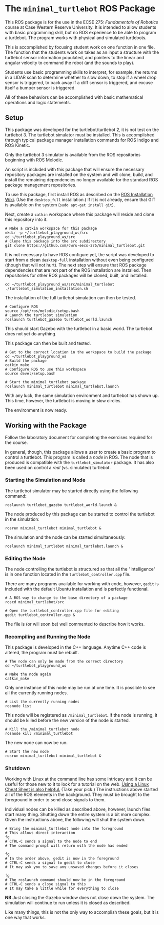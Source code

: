 # The `minimal_turtlebot` ROS Package

This ROS package is for the use in the ECSE 275: *Fundamentals of Robotics* course at Case Western Reserve University.  It is intended to allow students with basic programming skill, but no ROS experience to be able to program a turtlebot.  The program works with physical and simulated turtlebots.

This is accomplished by focusing student work on one function in one file.  The function that the students work on takes as an input a structure with the turtlebot sensor information populated, and pointers to the linear and angular velocity to command the robot (and the sounds to play). 

Students use basic programming skills to interpret, for example, the returns in a LIDAR scan to determine whether to slow down, to stop if a wheel drop sensor is triggered, to back away if a cliff sensor is triggered, and excuse itself a bumper sensor is triggered.

All of these behaviors can be accomplished with basic mathematical operations and logic statements.

## Setup

This package was developed for the turtlebot/turtlebot 2, it is not test on the turtlebot 3.  The turtlebot simulator must be installed.  This is accomplished through typical package manager installation commands for ROS Indigo and ROS Kinetic.  

Only the turtlebot 3 simulator is available from the ROS repositories beginning with ROS Melodic.

An script is included with this package that will ensure the necessary repository packages are installed on the system and will clone, build, and install the remaining dependencies no longer available for the standard ROS package management repositories.

To use this package, first install ROS as described on the [ROS Installation Wiki](http://wiki.ros.org/ROS/Installation).  (Use the `desktop_full` installation.)  If it is not already, ensure that GIT is available on the system (`sudo apt-get install git`).

Next, create a `catkin` workspace where this package will reside and clone this repository into it.

```
# Make a catkin workspace for this package
mkdir -p ~/turtlebot_playground_ws/src
cd ~/turtlebot_playground_ws/src
# Clone this package into the src subdirectory
git clone https://github.com/cwru-eecs-275/minimal_turtlebot.git
```

It is not necessary to have ROS configure yet, the script was developed to start from a clean `desktop-full` installation without even being configured (though that will not hurt).  The next step will ensure that ROS package dependencies that are not part of the ROS installation are installed.  Then repositories for other ROS packages will be cloned, built, and installed.

```
cd ~/turtlebot_playground_ws/src/minimal_turtlebot
./turtlebot_simulation_installation.sh
```

The installation of the full turtlebot simulation can then be tested.

```
# Configure ROS
source /opt/ros/melodic/setup.bash
# Launch the turtlebot simulation
roslaunch turtlebot_gazebo turtlebot_world.launch
```

This should start Gazebo with the turtlebot in a basic world.  The turtlebot does not yet do anything.

This package can then be built and tested.

```
# Get to the correct location in the workspace to build the package
cd ~/turtlebot_playground_ws
# Build the package
catkin_make
# Configure ROS to use this workspace
source devel/setup.bash

# Start the minimal_turtlebot package
roslaunch minimal_turtlebot minimal_turtlebot.launch
```

With any luck, the same simulation environment and turtlebot has shown up.  This time, however, the turtlebot is moving in slow circles.

The environment is now ready.

## Working with the Package

Follow the laboratory document for completing the exercises required for the course.

In general, though, this package allows a user to create a basic program to control a turtlebot.  This program is called a *node* in ROS.  The node that is produced is compatible with the `turtlebot_simulator` package.  It has also been used on control a *real* (vs. simulated) turtlebot.

### Starting the Simulation and Node

The turtlebot simulator may be started directly using the following command:

```
roslaunch turtlebot_gazebo turtlebot_world.launch &
```

The node produced by this package can be started to control the turtlebot in the simulation:

```
rosrun minimal_turtlebot minimal_turtlebot &
```

The simulation and the node can be started simultaneously:

```
roslaunch minimal_turtlebot minimal_turtlebot.launch &
```

### Editing the Node

The node controlling the turtlebot is structured so that all the "intelligence" is in one function located in the `turtlebot_controller.cpp` file.  

There are many programs available for working with code, however, `gedit` is included with the default Ubuntu installation and is perfectly functional.

```
# A ROS way to change to the base directory of a package
roscd minimal_turtlebot/src

# Open the turtlebot_controller.cpp file for editing
gedit turtlebot_controller.cpp &
```

The file is (or will soon be) well commented to describe how it works.

### Recompiling and Running the Node

This package is developed in the C++ language.  Anytime C++ code is altered, the program must be rebuilt.

```
# The node can only be made from the correct directory
cd ~/turtlebot_playground_ws

# Make the node again
catkin_make
```

Only one instance of this node may be run at one time.  It is possible to see all the currently running nodes.

```
# List the currently running nodes
rosnode list
```

This node will be registered as `/minimal_turtlebot`.  If the node is running, it should be killed before the new version of the node is started.

```
# Kill the /minimal_turtlebot node
rosnode kill /minimal_turtlebot
```

The new node can now be run.

```
# Start the new node
rosrun minimal_turtlebot minimal_turtlebot &
```

### Shutdown

Working with Linux at the command line has some intricacy and it can be useful for those new to it to look for a tutorial on the web.  [Using a Linux Cheat Sheet is also helpful.](https://www.google.com/search?channel=fs&client=ubuntu&q=linux+cheat+sheet+pdf)  (Take your pick.)  The instructions above started all of the ROS elements in the background.  They must be brought to the foreground in order to send close signals to them.

Individual nodes can be killed as described above, however, launch files start many thing.  Shutting down the entire system is a bit more complex.  Given the instructions above, the following will shut the system down.

```
# Bring the minimal_turtlebot node into the foreground
# This allows direct interaction
fg
# CTRL-C sends a signal to the node to end
# The command prompt will return with the node has ended

fg
# In the order above, gedit is now in the foreground
# CTRL-C sends a signal to gedit to close
# It may ask you to save any unsaved changes before it closes

fg
# The roslaunch command should now be in the foreground
# CTRL-C sends a close signal to this
# It may take a little while for everything to close
```

**NB**  Just closing the Gazebo window does not close down the system.  The simulation will continue to run unless it is closed as described.

Like many things, this is not the only way to accomplish these goals, but it is one way that works.  